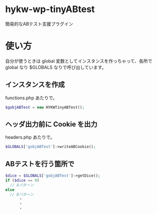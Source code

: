 # hykw-wp-tinyABtest
簡易的なABテスト支援プラグイン

# 使い方

自分が使うときは global 変数としてインスタンスを作っちゃって、各所で global なり $GLOBALS なりで呼び出しています。


## インスタンスを作成
functions.php あたりで。

```php
$gobjABTest = new HYKWTinyABTest();
```

## ヘッダ出力前に Cookie を出力
headers.php あたりで。

```php
$GLOBALS['gobjABTest']->writeABCookie();
```

## ABテストを行う箇所で
```php
$dice = $GLOBALS['gobjABTest']->getDice();
if ($dice == 0)
  // Aパターン
else
  // Bパターン
      ・
      ・
      ・

```

